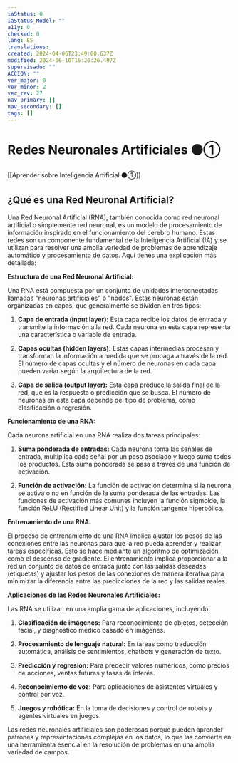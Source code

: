 ```yaml
---
iaStatus: 0
iaStatus_Model: ""
a11y: 0
checked: 0
lang: ES
translations: 
created: 2024-04-06T23:49:00.637Z
modified: 2024-06-10T15:26:26.497Z
supervisado: ""
ACCION: ""
ver_major: 0
ver_minor: 2
ver_rev: 27
nav_primary: []
nav_secondary: []
tags: []
---
```

# Redes Neuronales Artificiales ⚫①

[[Aprender sobre Inteligencia Artificial ⚫①]]

## ¿Qué es una Red Neuronal Artificial?

Una Red Neuronal Artificial (RNA), también conocida como red neuronal artificial o simplemente red neuronal, es un modelo de procesamiento de información inspirado en el funcionamiento del cerebro humano. Estas redes son un componente fundamental de la Inteligencia Artificial (IA) y se utilizan para resolver una amplia variedad de problemas de aprendizaje automático y procesamiento de datos. Aquí tienes una explicación más detallada:

**Estructura de una Red Neuronal Artificial:**

Una RNA está compuesta por un conjunto de unidades interconectadas llamadas "neuronas artificiales" o "nodos". Estas neuronas están organizadas en capas, que generalmente se dividen en tres tipos:

1. **Capa de entrada (input layer):** Esta capa recibe los datos de entrada y transmite la información a la red. Cada neurona en esta capa representa una característica o variable de entrada.
    
2. **Capas ocultas (hidden layers):** Estas capas intermedias procesan y transforman la información a medida que se propaga a través de la red. El número de capas ocultas y el número de neuronas en cada capa pueden variar según la arquitectura de la red.
    
3. **Capa de salida (output layer):** Esta capa produce la salida final de la red, que es la respuesta o predicción que se busca. El número de neuronas en esta capa depende del tipo de problema, como clasificación o regresión.
    

**Funcionamiento de una RNA:**

Cada neurona artificial en una RNA realiza dos tareas principales:

1. **Suma ponderada de entradas:** Cada neurona toma las señales de entrada, multiplica cada señal por un peso asociado y luego suma todos los productos. Esta suma ponderada se pasa a través de una función de activación.
    
2. **Función de activación:** La función de activación determina si la neurona se activa o no en función de la suma ponderada de las entradas. Las funciones de activación más comunes incluyen la función sigmoide, la función ReLU (Rectified Linear Unit) y la función tangente hiperbólica.
    

**Entrenamiento de una RNA:**

El proceso de entrenamiento de una RNA implica ajustar los pesos de las conexiones entre las neuronas para que la red pueda aprender y realizar tareas específicas. Esto se hace mediante un algoritmo de optimización como el descenso de gradiente. El entrenamiento implica proporcionar a la red un conjunto de datos de entrada junto con las salidas deseadas (etiquetas) y ajustar los pesos de las conexiones de manera iterativa para minimizar la diferencia entre las predicciones de la red y las salidas reales.

**Aplicaciones de las Redes Neuronales Artificiales:**

Las RNA se utilizan en una amplia gama de aplicaciones, incluyendo:

1. **Clasificación de imágenes:** Para reconocimiento de objetos, detección facial, y diagnóstico médico basado en imágenes.
    
2. **Procesamiento de lenguaje natural:** En tareas como traducción automática, análisis de sentimientos, chatbots y generación de texto.
    
3. **Predicción y regresión:** Para predecir valores numéricos, como precios de acciones, ventas futuras y tasas de interés.
    
4. **Reconocimiento de voz:** Para aplicaciones de asistentes virtuales y control por voz.
    
5. **Juegos y robótica:** En la toma de decisiones y control de robots y agentes virtuales en juegos.
    

Las redes neuronales artificiales son poderosas porque pueden aprender patrones y representaciones complejas en los datos, lo que las convierte en una herramienta esencial en la resolución de problemas en una amplia variedad de campos.